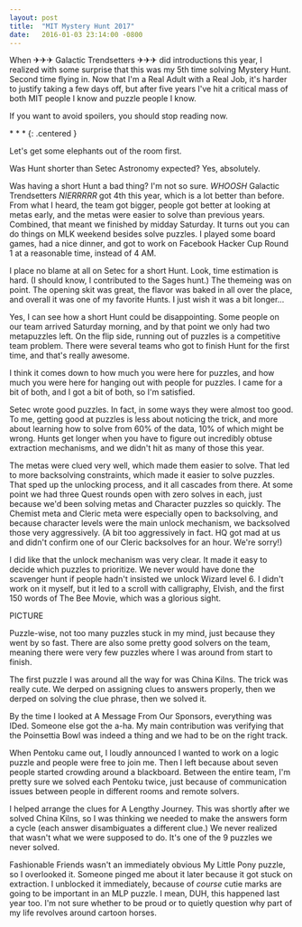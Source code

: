 ```yaml
---
layout: post
title:  "MIT Mystery Hunt 2017"
date:   2016-01-03 23:14:00 -0800
---
```


When ✈✈✈ Galactic Trendsetters ✈✈✈ did introductions this year, I realized with
some surprise that this was my 5th time solving Mystery Hunt. Second time
flying in. Now that I'm a Real Adult with a Real Job, it's harder to justify
taking a few days off, but after five years I've hit a critical mass of both
MIT people I know and puzzle people I know.

If you want to avoid spoilers, you should stop reading now.

\* \* \*
{: .centered }

Let's get some elephants out of the room first.

Was Hunt shorter than Setec Astronomy expected? Yes, absolutely.

Was having a short Hunt a bad thing? I'm not so sure. *WHOOSH* Galactic
Trendsetters *NIERRRRR* got 4th this year, which is a lot better than before.
From what I heard, the team got bigger, people got better at looking at metas
early, and the metas were easier to solve than previous years. Combined,
that meant we finished by midday Saturday. It turns out you can do
things on MLK weekend besides solve puzzles. I played some board games,
had a nice dinner, and got to work on Facebook Hacker Cup Round 1 at a reasonable
time, instead of 4 AM.

I place no blame at all on Setec for a short Hunt. Look, time estimation is hard. (I
should know, I contributed to the Sages hunt.) The themeing was on point. The opening
skit was great, the flavor was baked in all over the place, and overall it was
one of my favorite Hunts. I just wish it was a bit longer...

Yes, I can see how a short Hunt could be disappointing. Some people on our team arrived
Saturday morning, and by that point we only had two metapuzzles left.
On the flip side, running out of puzzles is a competitive team problem.
There were several teams who got to finish Hunt for the first
time, and that's really awesome.

I think it comes down to how much you were here for puzzles, and how much you
were here for hanging out with people for puzzles. I came for a bit of both,
and I got a bit of both, so I'm satisfied.

Setec wrote good puzzles. In fact, in some ways they were almost too good.
To me, getting good at puzzles is less about noticing the trick, and more about
learning how to solve from 60% of the data, 10% of which might be wrong.
Hunts get longer when you have to figure out incredibly obtuse extraction
mechanisms, and we didn't hit as many of those this year.

The metas were clued very well, which made them easier
to solve. That led to more backsolving constraints, which made it easier
to solve puzzles. That sped up the unlocking process, and it all cascades
from there. At some point we had three Quest rounds open with zero solves in
each, just because we'd been solving metas and Character puzzles so quickly.
The Chemist meta and Cleric meta were especially open to backsolving, and because
character levels were the main unlock mechanism, we backsolved those very
aggressively. (A bit too aggressively in fact. HQ got mad at us and didn't
confirm one of our Cleric backsolves for an hour. We're sorry!)

I did like that the unlock mechanism was very clear. It made it easy to
decide which puzzles to prioritize. We never would have done the scavenger
hunt if people hadn't insisted we unlock Wizard level 6. I didn't work on it
myself, but it led to a scroll with calligraphy, Elvish, and the first 150 words
of The Bee Movie, which was a glorious sight.

PICTURE

Puzzle-wise, not too many puzzles stuck in my mind, just because they went by
so fast. There are also some pretty good solvers on the team, meaning there were
very few puzzles where I was around from start to finish.

The first puzzle I was around all the way for was China Kilns. The trick was
really cute. We derped on assigning clues to answers properly, then we derped on
solving the clue phrase, then we solved it.

By the time I looked at A Message From Our Sponsors, everything was IDed. Someone
else got the a-ha. My main contribution was verifying that the
Poinsettia Bowl was indeed a thing and we had to be on the right track.

When Pentoku came out, I loudly announced I wanted to work on a logic puzzle and
people were free to join me. Then I left because about seven people started
crowding around a blackboard.
Between the entire team, I'm pretty sure we solved each Pentoku twice, just because
of communication issues between people in different rooms and remote solvers.

I helped arrange the clues for A Lengthy Journey. This was shortly after
we solved China Kilns, so I was thinking we needed to make the answers form
a cycle (each answer disambiguates a different clue.) We never
realized that wasn't what we were supposed to do. It's one of the 9 puzzles we never solved.

Fashionable Friends wasn't an immediately obvious My Little Pony puzzle, so I
overlooked it. Someone pinged me about it later because it got stuck on
extraction. I unblocked it immediately, because of *course* cutie marks are
going to be important in an MLP puzzle. I mean, DUH, this happened last year
too. I'm not sure whether to be proud or to quietly question why part of my life revolves around cartoon
horses.
